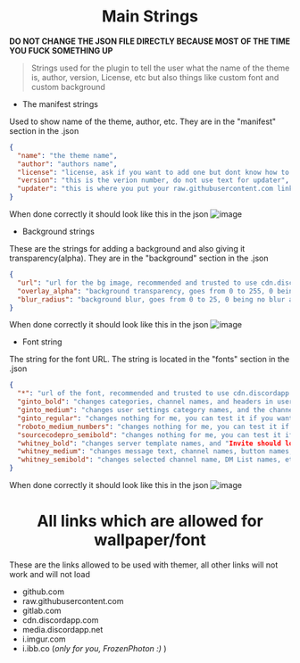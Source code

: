 <h1 align="center">Main Strings</h1>

**DO NOT CHANGE THE JSON FILE DIRECTLY BECAUSE MOST OF THE TIME YOU FUCK SOMETHING UP**

> Strings used for the plugin to tell the user what the name of the theme is, author, version, License, etc but also things like custom font and custom background


* The manifest strings

Used to show name of the theme, author, etc. They are in the "manifest" section in the .json
```json
{
  "name": "the theme name",
  "author": "authors name",
  "license": "license, ask if you want to add one but dont know how to or what license to choose in #theme-development",
  "version": "this is the verion number, do not use text for updater",
  "updater": "this is where you put your raw.githubusercontent.com link, if you ever want to update your theme just bump the version number up"
}
```
When done correctly it should look like this in the json
![image](https://user-images.githubusercontent.com/84905506/132266565-ff27a087-4e36-48ca-baca-2a1d823939fd.png)

* Background strings

These are the strings for adding a background and also giving it transparency(alpha). They are in the "background" section in the .json
```json
{
  "url": "url for the bg image, recommended and trusted to use cdn.discordapp.com links",
  "overlay_alpha": "background transparency, goes from 0 to 255, 0 being fully transparent while 255 being fully opaque",
  "blur_radius": "background blur, goes from 0 to 25, 0 being no blur and 25 a lot of blur. yep I cant tell you better"
}
```
When done correctly it should look like this in the json
![image](https://user-images.githubusercontent.com/84905506/132266685-eaa4cca8-9d49-449a-bf8b-c17acc9d3270.png)
* Font string

The string for the font URL. The string is located in the "fonts" section in the .json
```json
{
  "*": "url of the font, recommended and trusted to use cdn.discordapp.com links",
  "ginto_bold": "changes categories, channel names, and headers in user settings",
  "ginto_medium": "changes user settings category names, and the channel name in the member list",
  "ginto_regular": "changes nothing for me, you can test it if you want",
  "roboto_medium_numbers": "changes nothing for me, you can test it if you want",
  "sourcecodepro_semibold": "changes nothing for me, you can test it if you want",
  "whitney_bold": "changes server template names, and "Invite should look like this"",
  "whitney_medium": "changes message text, channel names, button names, etc",
  "whitney_semibold": "changes selected channel name, DM List names, etc"
}
```
When done correctly it should look like this in the json
![image](https://user-images.githubusercontent.com/84905506/132266358-3d8e34da-622d-49d9-b74a-d7dd1d413ee6.png)


<h1 align="center">All links which are allowed for wallpaper/font</h1>
These are the links allowed to be used with themer, all other links will not work and will not load

* github.com
* raw.githubusercontent.com
* gitlab.com
* cdn.discordapp.com
* media.discordapp.net
* i.imgur.com
* i.ibb.co (*only for you, FrozenPhoton :)* )
